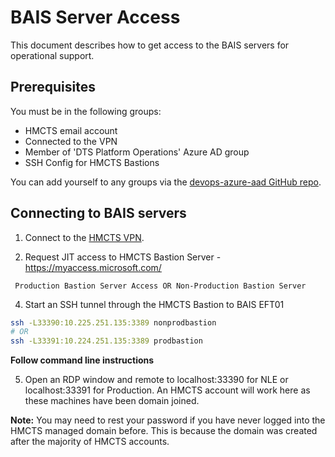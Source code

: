 # BAIS Server Access

This document describes how to get access to the BAIS servers for operational support.

## Prerequisites

You must be in the following groups:

* HMCTS email account
* Connected to the VPN
* Member of 'DTS Platform Operations' Azure AD group
* SSH Config for HMCTS Bastions

You can add yourself to any groups via the [devops-azure-aad GitHub repo](https://github.com/hmcts/devops-azure-ad/blob/master/users/prod_users.yml).

## Connecting to BAIS servers

1. Connect to the [HMCTS VPN](https://portal.platform.hmcts.net).

2. Request JIT access to HMCTS Bastion Server - https://myaccess.microsoft.com/
```text
 Production Bastion Server Access OR Non-Production Bastion Server
```
4. Start an SSH tunnel through the HMCTS Bastion to BAIS EFT01
```bash
ssh -L33390:10.225.251.135:3389 nonprodbastion
# OR 
ssh -L33391:10.224.251.135:3389 prodbastion
```
**Follow command line instructions**

5. Open an RDP window and remote to localhost:33390 for NLE or localhost:33391 for Production. An HMCTS account will work here as these machines have been domain joined.

**Note:** You may need to rest your password if you have never logged into the HMCTS managed domain before. This is because the domain was created after the majority of HMCTS accounts.
